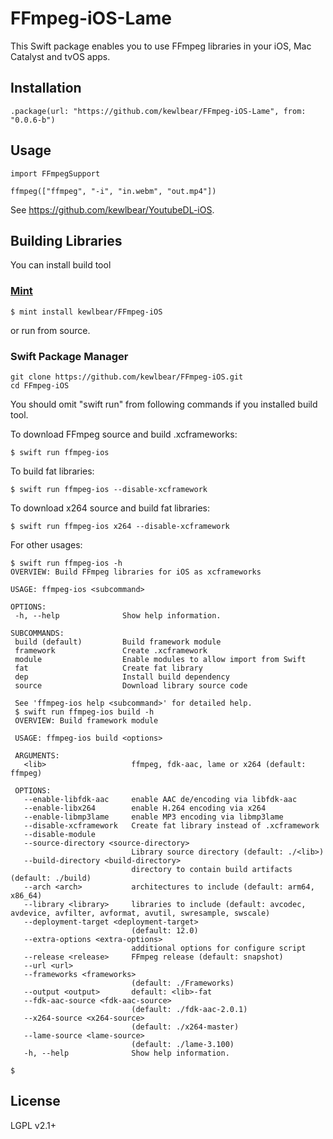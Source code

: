 # FFmpeg-iOS-Lame

This Swift package enables you to use FFmpeg libraries in your iOS, Mac Catalyst and tvOS apps.

## Installation

```
.package(url: "https://github.com/kewlbear/FFmpeg-iOS-Lame", from: "0.0.6-b")
```

## Usage

```
import FFmpegSupport

ffmpeg(["ffmpeg", "-i", "in.webm", "out.mp4"])
```

See https://github.com/kewlbear/YoutubeDL-iOS.

## Building Libraries

You can install build tool

### [Mint](https://github.com/yonaskolb/mint)
```
$ mint install kewlbear/FFmpeg-iOS
```

or run from source.

### Swift Package Manager
```
git clone https://github.com/kewlbear/FFmpeg-iOS.git
cd FFmpeg-iOS
```

You should omit "swift run" from following commands if you installed build tool.

To download FFmpeg source and build .xcframeworks:

```
$ swift run ffmpeg-ios
```

To build fat libraries:

```
$ swift run ffmpeg-ios --disable-xcframework 
```

To download x264 source and build fat libraries:

```
$ swift run ffmpeg-ios x264 --disable-xcframework
```

For other usages:

```
$ swift run ffmpeg-ios -h
OVERVIEW: Build FFmpeg libraries for iOS as xcframeworks

USAGE: ffmpeg-ios <subcommand>

OPTIONS:
 -h, --help              Show help information.

SUBCOMMANDS:
 build (default)         Build framework module
 framework               Create .xcframework
 module                  Enable modules to allow import from Swift
 fat                     Create fat library
 dep                     Install build dependency
 source                  Download library source code

 See 'ffmpeg-ios help <subcommand>' for detailed help.
 $ swift run ffmpeg-ios build -h
 OVERVIEW: Build framework module

 USAGE: ffmpeg-ios build <options>

 ARGUMENTS:
   <lib>                   ffmpeg, fdk-aac, lame or x264 (default: ffmpeg)

 OPTIONS:
   --enable-libfdk-aac     enable AAC de/encoding via libfdk-aac 
   --enable-libx264        enable H.264 encoding via x264 
   --enable-libmp3lame     enable MP3 encoding via libmp3lame 
   --disable-xcframework   Create fat library instead of .xcframework 
   --disable-module
   --source-directory <source-directory>
                           Library source directory (default: ./<lib>) 
   --build-directory <build-directory>
                           directory to contain build artifacts (default: ./build)
   --arch <arch>           architectures to include (default: arm64, x86_64)
   --library <library>     libraries to include (default: avcodec, avdevice, avfilter, avformat, avutil, swresample, swscale)
   --deployment-target <deployment-target>
                           (default: 12.0)
   --extra-options <extra-options>
                           additional options for configure script 
   --release <release>     FFmpeg release (default: snapshot)
   --url <url>
   --frameworks <frameworks>
                           (default: ./Frameworks)
   --output <output>       default: <lib>-fat 
   --fdk-aac-source <fdk-aac-source>
                           (default: ./fdk-aac-2.0.1)
   --x264-source <x264-source>
                           (default: ./x264-master)
   --lame-source <lame-source>
                           (default: ./lame-3.100)
   -h, --help              Show help information.

$
```
 
## License

LGPL v2.1+
